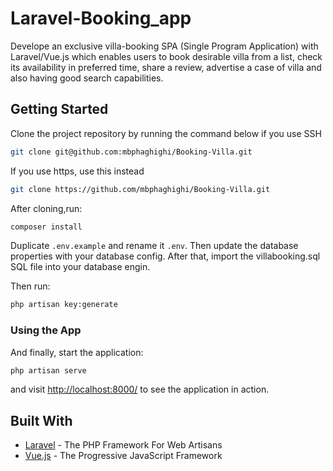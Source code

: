 # Laravel-Booking_app

Develope an exclusive villa-booking SPA (Single Program Application) with Laravel/Vue.js which enables users to book desirable villa from a list, check its availability in preferred time, share a review, advertise a case of villa and also having good search capabilities. 

## Getting Started

Clone the project repository by running the command below if you use SSH

```bash
git clone git@github.com:mbphaghighi/Booking-Villa.git
```

If you use https, use this instead

```bash
git clone https://github.com/mbphaghighi/Booking-Villa.git
```

After cloning,run:

```bash
composer install
```

Duplicate `.env.example` and rename it `.env`.
Then update the database properties with your database config.
After that, import the villabooking.sql SQL file into your database engin.

Then run:

```bash
php artisan key:generate
```

### Using the App

And finally, start the application:

```bash
php artisan serve
```

and visit [http://localhost:8000/](http://localhost:8000/) to see the application in action.

## Built With

* [Laravel](https://laravel.com) - The PHP Framework For Web Artisans
* [Vue.js](https://vuejs.org) - The Progressive JavaScript Framework

